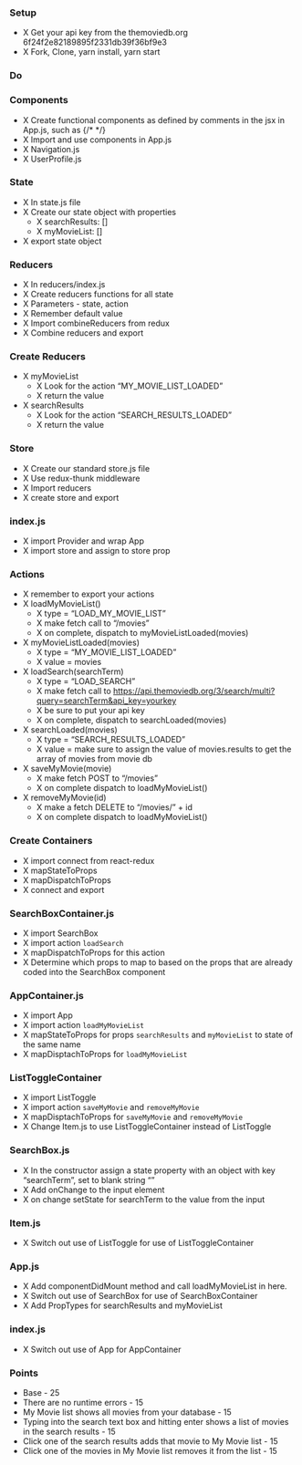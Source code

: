 
### Setup
* X Get your api key from the themoviedb.org  6f24f2e82189895f2331db39f36bf9e3
* X Fork, Clone, yarn install, yarn start

### Do

### Components
* X Create functional components as defined by comments in the jsx in App.js,  such as  {/*  <Navigation>   */}
* X Import and use components in App.js
* X Navigation.js
* X UserProfile.js

### State
* X In state.js file
* X Create our state object with properties
    * X searchResults: []
    * X myMovieList: []
* X export state object

### Reducers
* X In reducers/index.js
* X Create reducers functions for all state
* X Parameters - state, action
* X Remember default value
* X Import combineReducers from redux
* X Combine reducers and export

### Create Reducers
* X myMovieList
    * X Look for the action “MY_MOVIE_LIST_LOADED”
    * X return the value
* X searchResults
    * X Look for the action “SEARCH_RESULTS_LOADED”
    * X return the value

### Store
* X Create our standard store.js file
* X Use redux-thunk middleware
* X Import reducers
* X create store and export

### index.js 
* X import Provider and wrap App 
* X import store and assign to store prop

### Actions
* X remember to export your actions
* X loadMyMovieList()
    * X type = “LOAD_MY_MOVIE_LIST”
    * X make fetch call to “/movies”
    * X on complete, dispatch to myMovieListLoaded(movies)
* X myMovieListLoaded(movies)
    * X type = “MY_MOVIE_LIST_LOADED”
    * X value = movies 
* X loadSearch(searchTerm)
    * X type = “LOAD_SEARCH”
    * X make fetch call to https://api.themoviedb.org/3/search/multi?query=searchTerm&api_key=yourkey
    * X be sure to put your api key
    * X on complete, dispatch to searchLoaded(movies)
* X searchLoaded(movies)
    * X type = “SEARCH_RESULTS_LOADED”
    * X value = make sure to assign the value of movies.results to get the array of movies from movie db
* X saveMyMovie(movie)
    * X make fetch POST to “/movies”
    * X on complete dispatch to loadMyMovieList()
* X removeMyMovie(id)
    * X make a fetch DELETE to “/movies/” + id
    * X on complete dispatch to loadMyMovieList()


### Create Containers
* X import connect from react-redux
* X mapStateToProps
* X mapDispatchToProps
* X connect and export

### SearchBoxContainer.js
* X import SearchBox
* X import action `loadSearch`
* X mapDispatchToProps for this action
* X Determine which props to map to based on the props that are already coded into the SearchBox component

### AppContainer.js
* X import App
* X import action `loadMyMovieList`
* X mapStateToProps for props `searchResults` and `myMovieList` to state of the same name
* X mapDisptachToProps for `loadMyMovieList`

### ListToggleContainer
* X import ListToggle
* X import action `saveMyMovie` and `removeMyMovie`
* X mapDisptachToProps for `saveMyMovie` and `removeMyMovie`
* X Change Item.js to use ListToggleContainer instead of ListToggle

### SearchBox.js
* X In the constructor assign a state property with an object with key “searchTerm”, set to blank string “”
* X Add onChange to the input element
* X on change setState for searchTerm to the value from the input

### Item.js
* X Switch out use of ListToggle for use of ListToggleContainer

### App.js
* X Add componentDidMount method and call loadMyMovieList in here.
* X Switch out use of SearchBox for use of SearchBoxContainer
* X Add PropTypes for searchResults and myMovieList

### index.js
* X Switch out use of App for AppContainer

### Points
* Base - 25 
* There are no runtime errors - 15
* My Movie list shows all movies from your database - 15
* Typing into the search text box and hitting enter shows a list of movies in the search results - 15
* Click one of the search results adds that movie to My Movie list - 15
* Click one of the movies in My Movie list removes it from the list - 15

